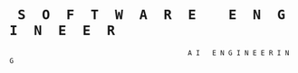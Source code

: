    # ` S  O  F  T  W  A  R  E    E  N  G  I  N  E  E  R`
                                                A I   E N G I N E E R I N G 
   
